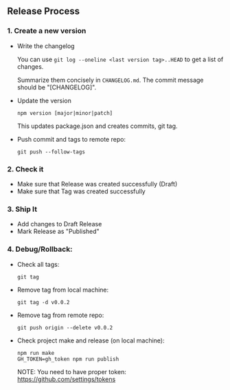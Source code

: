## Release Process

### 1. Create a new version

- Write the changelog

  You can use `git log --oneline <last version tag>..HEAD` to get a list of changes.

  Summarize them concisely in `CHANGELOG.md`. The commit  message should be "[CHANGELOG]".

- Update the version

  ```
  npm version [major|minor|patch]
  ```

  This updates package.json and creates commits, git tag.

- Push commit and tags to remote repo:
  ```
  git push --follow-tags
  ```


### 2. Check it

- Make sure that Release was created successfully (Draft)
- Make sure that Tag was created successfully


### 3. Ship It

- Add changes to Draft Release
- Mark Release as "Published"


### 4. Debug/Rollback:

- Check all tags:

  ```
  git tag
  ```

- Remove tag from local machine:

  ```
  git tag -d v0.0.2
  ```

- Remove tag from remote repo:

  ```
  git push origin --delete v0.0.2
  ```

- Check project make and release (on local machine):

  ```
  npm run make
  GH_TOKEN=gh_token npm run publish
  ```

  NOTE: You need to have proper token:
  https://github.com/settings/tokens
